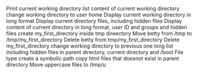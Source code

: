 Print current working directory
list content of current working directory
change working directory to user home
Display current working directory in long format
Display current directory files, including hidden files
Display content of current directory in long format, user ID and groups and hidden files
create my_first_directory inside tmp direectory
Move betty from /tmp to /tmp/my_first_directory
Delete betty from tmp/my_first_directory
Delete my_first_directory
change working directory to previous one
long list including hidden files in parent directory, current directory and /boot
File type
create a symbolic path
copy html files that doesnot exist in parent directory
Move uppercase files to /tmp/u
